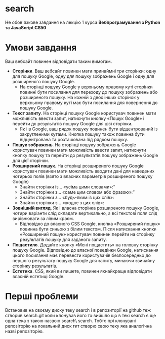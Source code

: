 # search
Не обов'язкове завдання на лекцію 1 курса **Вебпрограмування з Python та JavaScript CS50**

# Умови завдання
Ваш вебсайт повинен відповідати таким вимогам.

 - **Сторінки**. Ваш вебсайт повинен мати принаймні три сторінки: одну для пошуку Google, одну для пошуку зображень Google і одну для розширеного пошуку Google.
   - На сторінці пошуку Google у верхньому правому куті сторінки повинні бути посилання для переходу до пошуку зображень або розширеного пошуку. На кожній з двох інших сторінок у верхньому правому куті має бути посилання для повернення до пошуку Google.
- **Текст запиту**. На сторінці пошуку Google користувач повинен мати можливість ввести запит, натиснути кнопку «Пошук Google» і перейти до результатів пошуку Google для цієї сторінки.
   - Як і в Google, ваш рядок пошуку повинен бути відцентрований із закругленими кутами. Кнопка пошуку також повинна бути відцентрована та розташована під рядком пошуку.
- **Пошук зображень**. На сторінці пошуку зображень Google користувач повинен мати можливість ввести запит, натиснути кнопку пошуку та перейти до результатів пошуку зображень Google для цієї сторінки.
- **Розширений пошук**. На сторінці розширеного пошуку Google користувач повинен мати можливість вводити дані для наведених чотирьох полів (взято з власних параметрів розширеного пошуку Google)
   - Знайти сторінки із… «усіма цими словами»:”
   - Знайти сторінки з… «саме цим словом або фразою»:”
   - Знайти сторінки з… «будь-яким із цих слів»:
   - Знайти сторінки з… «жодне з цих слів»:
- **Зовнішній вигляд**. Як і власна сторінка розширеного пошуку Google, чотири варіанти слід складати вертикально, а всі текстові поля слід вирівнювати за лівим краєм.
   - Відповідно до власного CSS Google, кнопка «Розширений пошук» повинна бути синьою з білим текстом. Після натискання кнопки «Розширений пошук» користувач повинен перейти на сторінку результатів пошуку для заданого запиту.
- **Пощастило**. Додайте кнопку «Мені пощастить» на головну сторінку пошуку Google. Відповідно до власної поведінки Google, натискання цього посилання має перевести користувачів безпосередньо до першого результату пошуку Google для запиту, минаючи звичайну сторінку результатів.
- **Естетика**. CSS, який ви пишете, повинен якнайкраще відповідати власній естетиці Google.

# Перші проблеми

Встановив на своєму диску теку search і в репозиторії на github теж створив search.git коли клонував його то вийшло що в текі search є ще одна тека з такою назвою search\ search. Тобто прі клонувані репозіторію на локальний диск гит створю свою теку яка аналогічна назві репозіторію.


